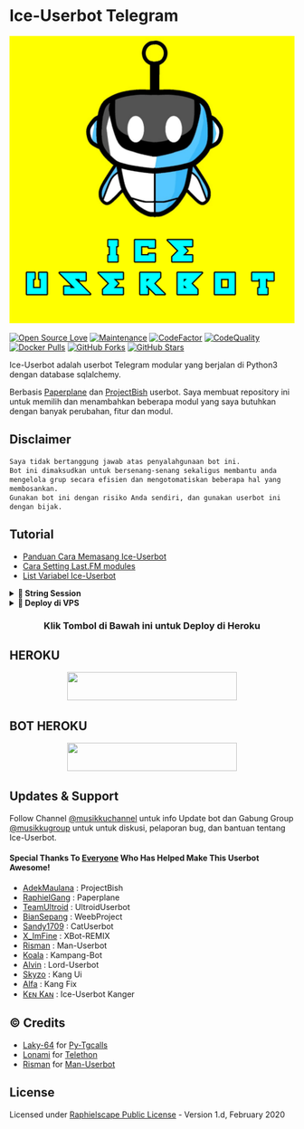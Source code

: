 # Ice-Userbot Telegram

<p align="center"><a href="https://github.com/jokokendi/Ice-Userbot"> <img src="userbot/resources/logo.jpg"/></a></p>

[![Open Source Love](https://badges.frapsoft.com/os/v2/open-source.png?v=103)](https://github.com/jokokendi/Ice-Userbot)
[![Maintenance](https://img.shields.io/badge/Maintained%3F-Yes-green)](https://GitHub.com/jokokendi/Ice-Userbot/graphs/commit-activity)
[![CodeFactor](https://www.codefactor.io/repository/github/jokokendi/Ice-Userbot/badge)](https://www.codefactor.io/repository/github/jokokendi/Ice-Userbot)
[![CodeQuality](https://img.shields.io/codacy/grade/a723cb464d5a4d25be3152b5d71de82d?color=blue&logo=codacy)](https://app.codacy.com/gh/jokokendi/Ice-Userbot/dashboard)
[![Docker Pulls](https://img.shields.io/docker/pulls/kenkannih/ice-userbot)](https://hub.docker.com/r/kenkannih/ice-userbot/tags)
[![GitHub Forks](https://img.shields.io/github/forks/jokokendi/Ice-Userbot?&logo=github)](https://github.com/jokokendi/Ice-Userbot/fork)
[![GitHub Stars](https://img.shields.io/github/stars/jokokendi/Ice-Userbot?&logo=github)](https://github.com/jokokendi/Ice-Userbot/stargazers) 



Ice-Userbot adalah userbot Telegram modular yang berjalan di Python3 dengan database sqlalchemy.

Berbasis [Paperplane](https://github.com/RaphielGang/Telegram-UserBot) dan [ProjectBish](https://github.com/adekmaulana/ProjectBish) userbot.
Saya membuat repository ini untuk memilih dan menambahkan beberapa modul yang saya butuhkan dengan banyak perubahan, fitur dan modul.

## Disclaimer

```
Saya tidak bertanggung jawab atas penyalahgunaan bot ini.
Bot ini dimaksudkan untuk bersenang-senang sekaligus membantu anda
mengelola grup secara efisien dan mengotomatiskan beberapa hal yang membosankan.
Gunakan bot ini dengan risiko Anda sendiri, dan gunakan userbot ini dengan bijak.
```

## Tutorial

-  [Panduan Cara Memasang Ice-Userbot](https://mrismanaziz.medium.com/cara-memasang-userbot-telegram-repo-man-userbot-deploy-di-heroku-c56d1f8b5537)
-  [Cara Setting Last.FM modules](https://telegra.ph/How-to-set-up-LastFM-module-for-Paperplane-userbot-11-02)
-  [List Variabel Ice-Userbot](https://telegra.ph/List-Variabel-Heroku-untuk-Man-Userbot-09-22)

<details>
<summary><b>🔗 String Session</b></summary>
<br>
    
> Anda memerlukan API_ID & API_HASH untuk menghasilkan sesi telethon. ambil APP ID dan API Hash di my.telegram.org
<h4> Generate Session via Repl: </h4>    
<p align="center"><a href="https://replit.com/@kenkannih/strings-session#main.py"><img src="https://img.shields.io/badge/REPLIT-STRINGS-yellow?style=plastic&logo=replit&logoColor=yellow"width="270" height="40" /></a></p>
<h4> Generate Session via Telegram StringGen Bot: </h4>    
<p><a href="https://t.me/Stringdurhakabot"><img src="https://img.shields.io/badge/TG%20String%20Gen%20Bot-blueviolet?style=for-the-badge&logo=appveyor" width="200""/></a></p>
    
</details>

<details>
<summary><b>🔗 Deploy di VPS</b></summary>
<br>
    
### REQUIREMENTS PACKAGE !
-  Update & upgrade VPS anda `sudo apt update && upgrade -y`
-  Install Git `sudo apt install git -y`
-  Install Python3 `sudo apt install python3`
-  Install PIP / PIP3 `sudo apt install python3-pip`
-  Install NodeJs 16.X `curl -fsSL https://deb.nodesource.com/setup_16.x | sudo bash -` then do `sudo apt install -y nodejs vim`
-  Install FFMPEG `sudo apt install tree wget2 p7zip-full jq ffmpeg wget git -y`
-  Install Chrome `wget https://dl.google.com/linux/direct/google-chrome-stable_current_amd64.deb` lalu ketik `sudo apt install ./google-chrome-stable_current_amd64.deb`

### Tutorial Deploy di VPS

-  `git clone https://github.com/jokokendi/Ice-Userbot`
-  `cd Ice-Userbot`
-  `pip3 install -r requirements.txt`
-  `mv sample_config.env config.env`
-  edit config.env Anda dan isi VARS menggunakan `nano config.env` `CTRL + S ` untuk menyimpan VARS Anda, gunakan `CTRL + X` untuk keluar dan kembali ke direktori Ice-Userbot
-  Buka SCRREN di VPS Anda `screen -S Ice-Userbot`
-  Kemudian gunakan perintah ini untuk menyebarkan Ice-Userbot `python3 -m userbot`

</details>

<h3 align="center">Klik Tombol di Bawah ini untuk Deploy di Heroku</h3>

## HEROKU


<p align="center"><a href="https://heroku.com/deploy?template=https://github.com/jokokendi/Ice-Userbot"> <img src="https://img.shields.io/badge/BUAT DI-HEROKU-blue?style=plastic&logo=heroku&logoColor=yellow"width="300" height="50" /></a></p>

## BOT HEROKU
<p align="center"><a href="https://telegram.dog/XTZ_HerokuBot?start=am9rb2tlbmRpL0ljZS1Vc2VyYm90IEljZS1Vc2VyYm90"><img src="https://img.shields.io/badge/BUAT DI -BOT HEROKU-magenta?style=plastic&logo=heroku&logoColor=magenta"width="300" height="50" /></a></p>


## Updates & Support

Follow Channel [@musikkuchannel](https://t.me/musikkuchannel) untuk info Update bot dan Gabung Group [@musikkugroup](https://t.me/musikkugroup) untuk untuk diskusi, pelaporan bug, dan bantuan tentang Ice-Userbot.

#### Special Thanks To [Everyone](https://github.com/mrismanaziz/Man-Userbot/graphs/contributors) Who Has Helped Make This Userbot Awesome!
-  [AdekMaulana](https://github.com/adekmaulana) : ProjectBish
-  [RaphielGang](https://github.com/RaphielGang) : Paperplane
-  [TeamUltroid](https://github.com/TeamUltroid/Ultroid) :  UltroidUserbot
-  [BianSepang](https://github.com/BianSepang/WeebProject) : WeebProject
-  [Sandy1709](https://github.com/sandy1709/catuserbot) : CatUserbot
-  [X_ImFine](https://github.com/ximfine) :  XBot-REMIX
-  [Risman](https://github.com/mrismanaziz/Man-Userbot) :  Man-Userbot
-  [Koala](https://github.com/ManusiaRakitan/Kampang-Bot) : Kampang-Bot
-  [Alvin](https://github.com/Zora24/Lord-Userbot) : Lord-Userbot
-  [Skyzo](https://github.com/ridho17-ind) : Kang Ui
-  [Alfa](https://github.com/CoeF) : Kang Fix
-  [Kᴇɴ Kᴀɴ](https://github.com/jokokendi/Ice-Userbot) : Ice-Userbot Kanger
## © Credits
-  [Laky-64](https://github.com/Laky-64) for [Py-Tgcalls](https://github.com/pytgcalls/pytgcalls)
-  [Lonami](https://github.com/LonamiWebs/) for [Telethon](https://github.com/LonamiWebs/Telethon)
-  [Risman](https://github.com/mrismanaziz) for [Man-Userbot](https://github.com/mrismanaziz/Man-Userbot)

## License
Licensed under [Raphielscape Public License](https://github.com/jokokendi/Ice-Userbot/blob/Ice-Userbot/LICENSE) - Version 1.d, February 2020

